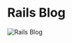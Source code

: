 # Rails Blog
![Rails Blog](https://github.com/SonyaMoisset/simple-blog-rails/blob/master/rails-blog.png)

